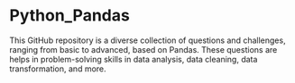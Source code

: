 # Python_Pandas
This GitHub repository is a diverse collection of questions and challenges, ranging from basic to advanced, based on Pandas. These questions are helps in problem-solving skills in data analysis, data cleaning, data transformation, and more.
